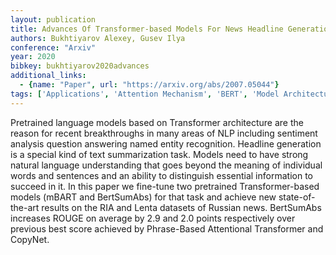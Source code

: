 ```yaml
---
layout: publication
title: Advances Of Transformer-based Models For News Headline Generation
authors: Bukhtiyarov Alexey, Gusev Ilya
conference: "Arxiv"
year: 2020
bibkey: bukhtiyarov2020advances
additional_links:
  - {name: "Paper", url: "https://arxiv.org/abs/2007.05044"}
tags: ['Applications', 'Attention Mechanism', 'BERT', 'Model Architecture', 'Pretraining Methods', 'RAG', 'Transformer']
---
```

Pretrained language models based on Transformer architecture are the reason for recent breakthroughs in many areas of NLP including sentiment analysis question answering named entity recognition. Headline generation is a special kind of text summarization task. Models need to have strong natural language understanding that goes beyond the meaning of individual words and sentences and an ability to distinguish essential information to succeed in it. In this paper we fine-tune two pretrained Transformer-based models (mBART and BertSumAbs) for that task and achieve new state-of-the-art results on the RIA and Lenta datasets of Russian news. BertSumAbs increases ROUGE on average by 2.9 and 2.0 points respectively over previous best score achieved by Phrase-Based Attentional Transformer and CopyNet.
